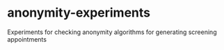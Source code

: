 # anonymity-experiments
Experiments for checking anonymity algorithms for generating screening appointments
